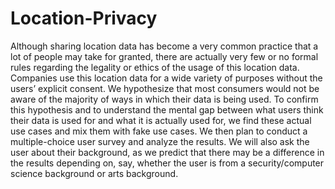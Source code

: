 # Location-Privacy

Although sharing location data has become a very common practice that a lot of people may take for granted, there are actually very few or no formal rules regarding the legality or ethics of the usage of this location data. Companies use this location data for a wide variety of purposes without the users’ explicit consent. We hypothesize that most consumers would not be aware of the majority of ways in which their data is being used. 
To confirm this hypothesis and to understand the mental gap between what users think their data is used for and what it is actually used for, we find these actual use cases and mix them with fake use cases. We then plan to conduct a multiple-choice user survey and analyze the results. We will also ask the user about their background, as we predict that there may be a difference in the results depending on, say, whether the user is from a security/computer science background or arts background.
